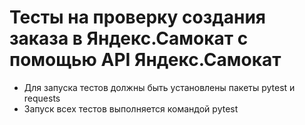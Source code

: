 # Тесты на проверку создания заказа в Яндекс.Самокат с помощью API Яндекс.Самокат

- Для запуска тестов должны быть установлены пакеты pytest и requests
- Запуск всех тестов выполняется командой pytest